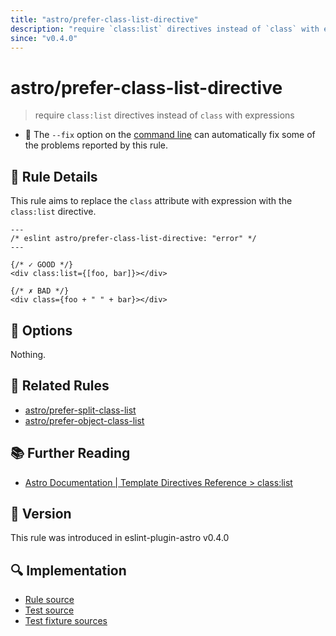 ```yaml
---
title: "astro/prefer-class-list-directive"
description: "require `class:list` directives instead of `class` with expressions"
since: "v0.4.0"
---
```


# astro/prefer-class-list-directive

> require `class:list` directives instead of `class` with expressions

- :wrench: The `--fix` option on the [command line](https://eslint.org/docs/user-guide/command-line-interface#fixing-problems) can automatically fix some of the problems reported by this rule.

## :book: Rule Details

This rule aims to replace the `class` attribute with expression with the `class:list` directive.

<ESLintCodeBlock fix>

<!--eslint-skip-->

```astro
---
/* eslint astro/prefer-class-list-directive: "error" */
---

{/* ✓ GOOD */}
<div class:list={[foo, bar]}></div>

{/* ✗ BAD */}
<div class={foo + " " + bar}></div>
```

</ESLintCodeBlock>

## :wrench: Options

Nothing.

## :couple: Related Rules

- [astro/prefer-split-class-list]
- [astro/prefer-object-class-list]

[astro/prefer-split-class-list]: ./prefer-split-class-list.md
[astro/prefer-object-class-list]: ./prefer-object-class-list.md

## :books: Further Reading

- [Astro Documentation | Template Directives Reference > class:list](https://docs.astro.build/en/reference/directives-reference/#classlist)

## :rocket: Version

This rule was introduced in eslint-plugin-astro v0.4.0

## :mag: Implementation

- [Rule source](https://github.com/ota-meshi/eslint-plugin-astro/blob/main/src/rules/prefer-class-list-directive.ts)
- [Test source](https://github.com/ota-meshi/eslint-plugin-astro/blob/main/tests/src/rules/prefer-class-list-directive.ts)
- [Test fixture sources](https://github.com/ota-meshi/eslint-plugin-astro/tree/main/tests/fixtures/rules/prefer-class-list-directive)
